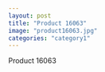 ```yaml
---
layout: post
title: "Product 16063"
image: "product16063.jpg"
categories: "category1"
---
```

Product 16063

